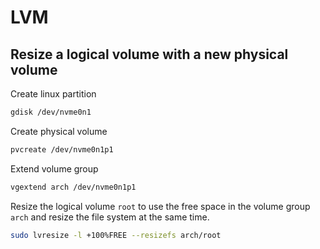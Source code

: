 # LVM

## Resize a logical volume with a new physical volume

Create linux partition

```sh
gdisk /dev/nvme0n1
```

Create physical volume
```sh
pvcreate /dev/nvme0n1p1
```

Extend volume group
```sh
vgextend arch /dev/nvme0n1p1
```

Resize the logical volume `root` to use the free space in the volume group
`arch` and resize the file system at the same time.

```sh
sudo lvresize -l +100%FREE --resizefs arch/root
```
